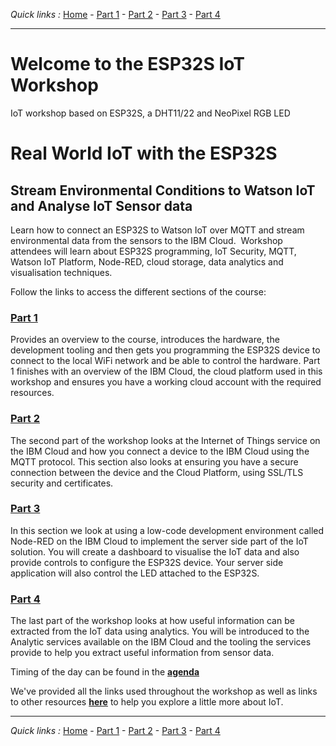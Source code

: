 *Quick links :*
[Home](/README.md) - [Part 1](/en/part1/README.md) - [Part 2](/en/part2/README.md) - [Part 3](/en/part3/README.md) - [Part 4](/en/part4/README.md)
***

# Welcome to the ESP32S IoT Workshop

IoT workshop based on ESP32S, a DHT11/22 and NeoPixel RGB LED

# Real World IoT with the ESP32S

## Stream Environmental Conditions to Watson IoT and Analyse IoT Sensor data

Learn how to connect an ESP32S to Watson IoT over MQTT and stream environmental data from the sensors to the IBM Cloud.  Workshop attendees will learn about ESP32S programming, IoT Security, MQTT, Watson IoT Platform, Node-RED, cloud storage, data analytics and visualisation techniques.

Follow the links to access the different sections of the course:

### [Part 1](/en/part1/README.md)

Provides an overview to the course, introduces the hardware, the development tooling and then gets you programming the ESP32S device to connect to the local WiFi network and be able to control the hardware.
Part 1 finishes with an overview of the IBM Cloud, the cloud platform used in this workshop and ensures you have a working cloud account with the required resources.

### [Part 2](/en/part2/README.md)

The second part of the workshop looks at the Internet of Things service on the IBM Cloud and how you connect a device to the IBM Cloud using the MQTT protocol.  This section also looks at ensuring you have a secure connection between the device and the Cloud Platform, using SSL/TLS security and certificates.

### [Part 3](/en/part3/README.md)

In this section we look at using a low-code development environment called Node-RED on the IBM Cloud to implement the server side part of the IoT solution.  You will create a dashboard to visualise the IoT data and also provide controls to configure the ESP32S device.  Your server side application will also control the LED attached to the ESP32S.

### [Part 4](/en/part4/README.md)

The last part of the workshop looks at how useful information can be extracted from the IoT data using analytics.  You will be introduced to the Analytic services available on the IBM Cloud and the tooling the services provide to help you extract useful information from sensor data.

Timing of the day can be found in the [**agenda**](/en/AGENDA.md)

We've provided all the links used throughout the workshop as well as links to other resources [**here**](/en/RESOURCES.md) to help you explore a little more about IoT.
***
*Quick links :*
[Home](/README.md) - [Part 1](/en/part1/README.md) - [Part 2](/en/part2/README.md) - [Part 3](/en/part3/README.md) - [Part 4](/en/part4/README.md)
